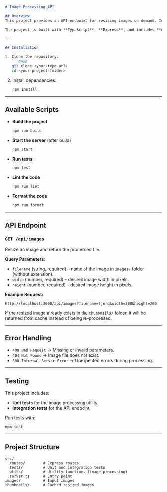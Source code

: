
````markdown
# Image Processing API

## Overview
This project provides an API endpoint for resizing images on demand. Images are processed using **Sharp** and cached for future requests to improve performance.

The project is built with **TypeScript**, **Express**, and includes **unit + API tests**.

---

## Installation

1. Clone the repository:
   ```bash
   git clone <your-repo-url>
   cd <your-project-folder>
````

2. Install dependencies:

   ```bash
   npm install
   ```

---

## Available Scripts

* **Build the project**

  ```bash
  npm run build
  ```

* **Start the server** (after build)

  ```bash
  npm start
  ```

* **Run tests**

  ```bash
  npm test
  ```

* **Lint the code**

  ```bash
  npm run lint
  ```

* **Format the code**

  ```bash
  npm run format
  ```

---

## API Endpoint

### `GET /api/images`

Resize an image and return the processed file.

**Query Parameters:**

* `filename` (string, required) – name of the image in `images/` folder (without extension).
* `width` (number, required) – desired image width in pixels.
* `height` (number, required) – desired image height in pixels.

**Example Request:**

```http
http://localhost:3000/api/images?filename=fjord&width=200&height=200
```

If the resized image already exists in the `thumbnails/` folder, it will be returned from cache instead of being re-processed.

---

## Error Handling

* `400 Bad Request` → Missing or invalid parameters.
* `404 Not Found` → Image file does not exist.
* `500 Internal Server Error` → Unexpected errors during processing.

---

## Testing

This project includes:

* **Unit tests** for the image processing utility.
* **Integration tests** for the API endpoint.

Run tests with:

```bash
npm test
```

---

## Project Structure

```
src/
  routes/        # Express routes
  tests/         # Unit and integration tests
  utils/         # Utility functions (image processing)
  server.ts      # Entry point
images/          # Input images
thumbnails/      # Cached resized images
```

```

